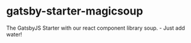 # gatsby-starter-magicsoup
The GatsbyJS Starter with our react component library soup. - Just add water!
